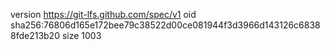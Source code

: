 version https://git-lfs.github.com/spec/v1
oid sha256:76806d165e172bee79c38522d00ce081944f3d3966d143126c68388fde213b20
size 1003
